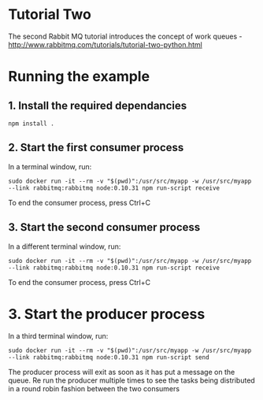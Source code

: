 # Tutorial Two

The second Rabbit MQ tutorial introduces the concept of work queues - http://www.rabbitmq.com/tutorials/tutorial-two-python.html

# Running the example

## 1. Install the required dependancies

    npm install .


## 2. Start the first consumer process

  In a terminal window, run:

    sudo docker run -it --rm -v "$(pwd)":/usr/src/myapp -w /usr/src/myapp --link rabbitmq:rabbitmq node:0.10.31 npm run-script receive

To end the consumer process, press Ctrl+C

## 3. Start the second consumer process

  In a different terminal window, run:

    sudo docker run -it --rm -v "$(pwd)":/usr/src/myapp -w /usr/src/myapp --link rabbitmq:rabbitmq node:0.10.31 npm run-script receive

To end the consumer process, press Ctrl+C


# 3. Start the producer process

  In a third terminal window, run:

    sudo docker run -it --rm -v "$(pwd)":/usr/src/myapp -w /usr/src/myapp --link rabbitmq:rabbitmq node:0.10.31 npm run-script send

The producer process will exit as soon as it has put a message on the queue. Re run the producer multiple times to see the tasks being distributed in a round robin fashion between the two consumers
